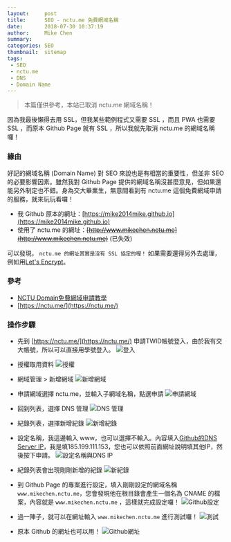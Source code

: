 ```yaml
---
layout:     post
title:      SEO - nctu.me 免費網域名稱
date:       2018-07-30 10:37:19
author:     Mike Chen
summary:    
categories: SEO
thumbnail:  sitemap
tags:
 - SEO
 - nctu.me
 - DNS
 - Domain Name
---
```


> 本篇僅供參考，本站已取消 nctu.me 網域名稱！

因為我最後懶得去用 SSL，但我某些範例程式又需要 SSL ，而且 PWA 也需要 SSL ，而原本 Github Page 就有 SSL ，所以我就先取消 nctu.me 的網域名稱囉！

### 緣由
好記的網域名稱 (Domain Name) 對 SEO 來說也是有相當的重要性，但並非 SEO 的必要影響因素。雖然我對 Github Page 提供的網域名稱沒甚麼意見，但如果還能另外制定也不錯。身為交大畢業生，無意間看到有 nctu.me 這個免費網域申請的服務，就來玩玩看囉！

* 我 Github 原本的網址：[https://mike2014mike.github.io](https://mike2014mike.github.io)
* 使用了 nctu.me 的網址：~~[http://www.mikechen.nctu.me](http://www.mikechen.nctu.me)~~ (已失效)

可以發現， `nctu.me 的網址其實是沒有 SSL 協定的喔！` 如果需要還得另外去處理，例如用[Let's Encrypt](https://letsencrypt.org/)。

### 參考

* [NCTU Domain免費網域申請教學](https://medium.com/@NorthBei/nctu-domain%E5%85%8D%E8%B2%BB%E7%B6%B2%E5%9F%9F%E7%94%B3%E8%AB%8B%E6%95%99%E5%AD%B8-b629fdaaad90)
* [https://nctu.me/](https://nctu.me/)

### 操作步驟
* 先到 [https://nctu.me/](https://nctu.me/) 申請TWID帳號登入，由於我有交大帳號，所以可以直接用學號登入。
![登入](https://i.imgur.com/3bUKYxP.png)

* 授權取用資料
![授權](https://i.imgur.com/RHWYyYp.png)

* 網域管理 > 新增網域
![新增網域](https://i.imgur.com/Lr43oMp.png)

* 申請網域選擇 nctu.me，並輸入子網域名稱，點選申請
![申請網域](https://i.imgur.com/VOQgPcR.png)

* 回到列表，選擇 DNS 管理
![DNS 管理](https://i.imgur.com/5o4CNUN.png)

* 紀錄列表，選擇新增紀錄
![新增紀錄](https://i.imgur.com/Nay5VYu.png)

* 設定名稱，我這邊輸入 www，也可以選擇不輸入。內容填入[Github的DNS Server IP](https://help.github.com/articles/troubleshooting-custom-domains/#dns-configuration-errors)，我是填185.199.111.153，您也可以依照前面網址說明填其他IP，然後按下申請。
![設定名稱與DNS IP](https://i.imgur.com/BDDVYiW.png)

* 紀錄列表會出現剛剛新增的紀錄
![新紀錄](https://i.imgur.com/29lUbpg.png)

* 到 Github Page 的專案進行設定，填入剛剛設定的網域名稱 `www.mikechen.nctu.me`，您會發現他在根目錄會產生一個名為 CNAME 的檔案，內容就是 `www.mikechen.nctu.me` ，這樣就完成設定囉！
![Github設定](https://i.imgur.com/7adTcLp.png)

* 過一陣子，就可以在網址輸入 `www.mikechen.nctu.me` 進行測試囉！
![測試](https://i.imgur.com/XCY6ERQ.png)

* 原本 Github 的網址也可以用！
![Github網址](https://i.imgur.com/Bk32EEl.png)